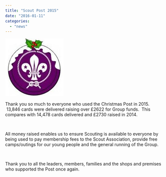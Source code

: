 ```yaml
---
title: "Scout Post 2015"
date: "2016-01-11"
categories: 
  - "news"
---
```


[![Scouts-christmas-post-e1323987671313](images/b907d-scouts-christmas-post-e1323987671313.jpg)](https://7thwhitburnscouts.org.uk/wp-content/uploads/2022/01/b907d-scouts-christmas-post-e1323987671313.jpg)

Thank you so much to everyone who used the Christmas Post in 2015.  13,846 cards were delivered raising over £2622 for Group funds.  This compares with 14,478 cards delivered and £2730 raised in 2014.

 

All money raised enables us to ensure Scouting is available to everyone by being used to pay membership fees to the Scout Association, provide free camps/outings for our young people and the general running of the Group.

 

Thank you to all the leaders, members, families and the shops and premises who supported the Post once again.
